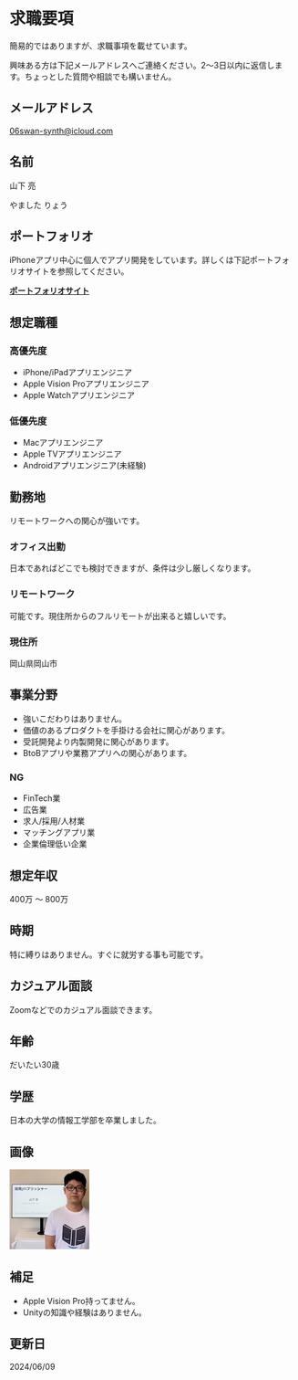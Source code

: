 求職要項
========
簡易的ではありますが、求職事項を載せています。

興味ある方は下記メールアドレスへご連絡ください。2〜3日以内に返信します。ちょっとした質問や相談でも構いません。


## メールアドレス
06swan-synth@icloud.com


## 名前
山下 亮

やました りょう


## ポートフォリオ
iPhoneアプリ中心に個人でアプリ開発をしています。詳しくは下記ポートフォリオサイトを参照してください。

[__ポートフォリオサイト__](https://flipbyblink.github.io/Portfolio/forAJob)


## 想定職種
### 高優先度
- iPhone/iPadアプリエンジニア
- Apple Vision Proアプリエンジニア
- Apple Watchアプリエンジニア

### 低優先度
- Macアプリエンジニア
- Apple TVアプリエンジニア
- Androidアプリエンジニア(未経験)


## 勤務地
リモートワークへの関心が強いです。

### オフィス出勤
日本であればどこでも検討できますが、条件は少し厳しくなります。

### リモートワーク
可能です。現住所からのフルリモートが出来ると嬉しいです。

### 現住所
岡山県岡山市


## 事業分野
- 強いこだわりはありません。
- 価値のあるプロダクトを手掛ける会社に関心があります。
- 受託開発より内製開発に関心があります。
- BtoBアプリや業務アプリへの関心があります。

### NG
- FinTech業
- 広告業
- 求人/採用/人材業
- マッチングアプリ業
- 企業倫理低い企業


## 想定年収
400万 〜 800万


## 時期
特に縛りはありません。すぐに就労する事も可能です。


## カジュアル面談
Zoomなどでのカジュアル面談できます。


## 年齢
だいたい30歳


## 学歴
日本の大学の情報工学部を卒業しました。


## 画像
![自分自身の画像](/Asset/myself.jpg)


## 補足
- Apple Vision Pro持ってません。
- Unityの知識や経験はありません。


## 更新日
2024/06/09
